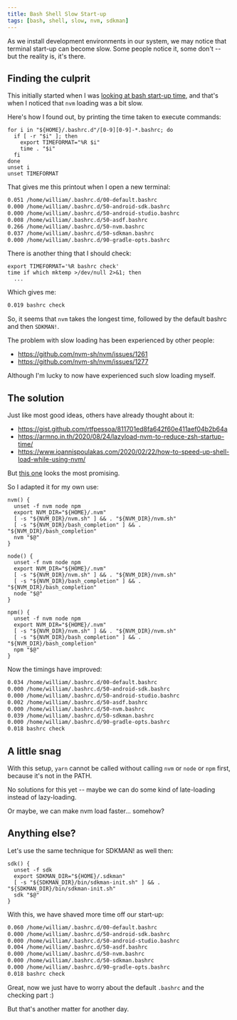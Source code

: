 ```yaml
---
title: Bash Shell Slow Start-up
tags: [bash, shell, slow, nvm, sdkman]
---
```


As we install development environments in our system, we may notice that terminal start-up can become slow. Some people notice it, some don't -- but the reality is, it's there.

<!-- truncate -->

## Finding the culprit

This initially started when I was [looking at bash start-up time](/blog/2021/07/10/bashrc-directory#self-cleaning-implementation), and that's when I noticed that `nvm` loading was a bit slow.

Here's how I found out, by printing the time taken to execute commands:

```shell
for i in "${HOME}/.bashrc.d"/[0-9][0-9]-*.bashrc; do
  if [ -r "$i" ]; then
    export TIMEFORMAT="%R $i"
    time . "$i"
  fi
done
unset i
unset TIMEFORMAT
```

That gives me this printout when I open a new terminal:

```txt
0.051 /home/william/.bashrc.d/00-default.bashrc
0.000 /home/william/.bashrc.d/50-android-sdk.bashrc
0.000 /home/william/.bashrc.d/50-android-studio.bashrc
0.008 /home/william/.bashrc.d/50-asdf.bashrc
0.266 /home/william/.bashrc.d/50-nvm.bashrc
0.037 /home/william/.bashrc.d/50-sdkman.bashrc
0.000 /home/william/.bashrc.d/90-gradle-opts.bashrc
```

There is another thing that I should check:

```shell
export TIMEFORMAT='%R bashrc check'
time if which mktemp >/dev/null 2>&1; then
  ...
```

Which gives me:

```txt
0.019 bashrc check
```

So, it seems that `nvm` takes the longest time, followed by the default bashrc and then `SDKMAN!`.

The problem with slow loading has been experienced by other people:

- https://github.com/nvm-sh/nvm/issues/1261
- https://github.com/nvm-sh/nvm/issues/1277

Although I'm lucky to now have experienced such slow loading myself.

## The solution

Just like most good ideas, others have already thought about it:

- https://gist.github.com/rtfpessoa/811701ed8fa642f60e411aef04b2b64a
- https://armno.in.th/2020/08/24/lazyload-nvm-to-reduce-zsh-startup-time/
- https://www.ioannispoulakas.com/2020/02/22/how-to-speed-up-shell-load-while-using-nvm/

But [this one](http://broken-by.me/lazy-load-nvm/) looks the most promising.

So I adapted it for my own use:

```shell
nvm() {
  unset -f nvm node npm
  export NVM_DIR="${HOME}/.nvm"
  [ -s "${NVM_DIR}/nvm.sh" ] && . "${NVM_DIR}/nvm.sh"
  [ -s "${NVM_DIR}/bash_completion" ] && . "${NVM_DIR}/bash_completion"
  nvm "$@"
}

node() {
  unset -f nvm node npm
  export NVM_DIR="${HOME}/.nvm"
  [ -s "${NVM_DIR}/nvm.sh" ] && . "${NVM_DIR}/nvm.sh"
  [ -s "${NVM_DIR}/bash_completion" ] && . "${NVM_DIR}/bash_completion"
  node "$@"
}

npm() {
  unset -f nvm node npm
  export NVM_DIR="${HOME}/.nvm"
  [ -s "${NVM_DIR}/nvm.sh" ] && . "${NVM_DIR}/nvm.sh"
  [ -s "${NVM_DIR}/bash_completion" ] && . "${NVM_DIR}/bash_completion"
  npm "$@"
}
```

Now the timings have improved:

```txt
0.034 /home/william/.bashrc.d/00-default.bashrc
0.000 /home/william/.bashrc.d/50-android-sdk.bashrc
0.000 /home/william/.bashrc.d/50-android-studio.bashrc
0.002 /home/william/.bashrc.d/50-asdf.bashrc
0.000 /home/william/.bashrc.d/50-nvm.bashrc
0.039 /home/william/.bashrc.d/50-sdkman.bashrc
0.000 /home/william/.bashrc.d/90-gradle-opts.bashrc
0.018 bashrc check
```

## A little snag

With this setup, `yarn` cannot be called without calling `nvm` or `node` or `npm` first, because it's not in the PATH.

No solutions for this yet -- maybe we can do some kind of late-loading instead of lazy-loading.

Or maybe, we can make nvm load faster... somehow?

## Anything else?

Let's use the same technique for SDKMAN! as well then:

```shell
sdk() {
  unset -f sdk
  export SDKMAN_DIR="${HOME}/.sdkman"
  [ -s "${SDKMAN_DIR}/bin/sdkman-init.sh" ] && . "${SDKMAN_DIR}/bin/sdkman-init.sh"
  sdk "$@"
}
```

With this, we have shaved more time off our start-up:

```txt
0.060 /home/william/.bashrc.d/00-default.bashrc
0.000 /home/william/.bashrc.d/50-android-sdk.bashrc
0.000 /home/william/.bashrc.d/50-android-studio.bashrc
0.004 /home/william/.bashrc.d/50-asdf.bashrc
0.000 /home/william/.bashrc.d/50-nvm.bashrc
0.000 /home/william/.bashrc.d/50-sdkman.bashrc
0.000 /home/william/.bashrc.d/90-gradle-opts.bashrc
0.018 bashrc check
```

Great, now we just have to worry about the default `.bashrc` and the checking part :)

But that's another matter for another day.
